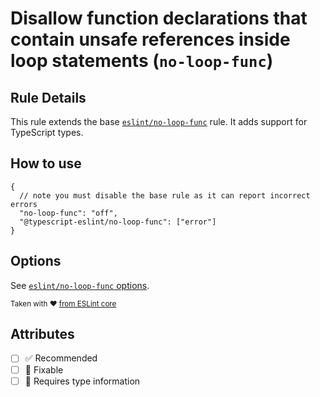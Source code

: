 # Disallow function declarations that contain unsafe references inside loop statements (`no-loop-func`)

## Rule Details

This rule extends the base
[`eslint/no-loop-func`](https://eslint.org/docs/rules/no-loop-func) rule. It
adds support for TypeScript types.

## How to use

```jsonc
{
  // note you must disable the base rule as it can report incorrect errors
  "no-loop-func": "off",
  "@typescript-eslint/no-loop-func": ["error"]
}
```

## Options

See
[`eslint/no-loop-func` options](https://eslint.org/docs/rules/no-loop-func#options).

<sup>Taken with ❤️
[from ESLint core](https://github.com/eslint/eslint/blob/master/docs/rules/no-loop-func.md)</sup>

## Attributes

- [ ] ✅ Recommended
- [ ] 🔧 Fixable
- [ ] 💭 Requires type information
